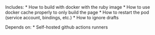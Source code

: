 Includes:
    * How to build with docker with the ruby image
    * How to use docker cache properly to only build the page
    * How to restart the pod (service account, bindings, etc.)
    * How to ignore drafts

Depends on:
    * Self-hosted github actions runners
